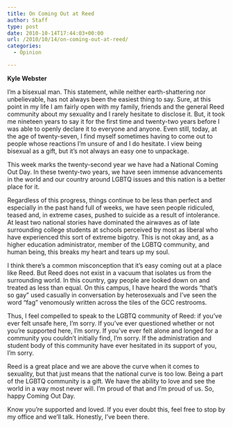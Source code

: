 ```yaml
---
title: On Coming Out at Reed
author: Staff
type: post
date: 2010-10-14T17:44:03+00:00
url: /2010/10/14/on-coming-out-at-reed/
categories:
  - Opinion

---
```

**Kyle Webster**

I’m a bisexual man. This statement, while neither earth-shattering nor unbelievable, has not always been the easiest thing to say. Sure, at this point in my life I am fairly open with my family, friends and the general Reed community about my sexuality and I rarely hesitate to disclose it. But, it took me nineteen years to say it for the first time and twenty-two years before I was able to openly declare it to everyone and anyone. Even still, today, at the age of twenty-seven, I find myself sometimes having to come out to people whose reactions I’m unsure of and I do hesitate. I view being bisexual as a gift, but it’s not always an easy one to unpackage.

This week marks the twenty-second year we have had a National Coming Out Day. In these twenty-two years, we have seen immense advancements in the world and our country around LGBTQ issues and this nation is a better place for it.

Regardless of this progress, things continue to be less than perfect and especially in the past hand full of weeks, we have seen people ridiculed, teased and, in extreme cases, pushed to suicide as a result of intolerance. At least two national stories have dominated the airwaves as of late surrounding college students at schools perceived by most as liberal who have experienced this sort of extreme bigotry. This is not okay and, as a higher education administrator, member of the LGBTQ community, and human being, this breaks my heart and tears up my soul.

I think there’s a common misconception that it’s easy coming out at a place like Reed. But Reed does not exist in a vacuum that isolates us from the surrounding world. In this country, gay people are looked down on and treated as less than equal. On this campus, I have heard the words “that’s so gay” used casually in conversation by heterosexuals and I’ve seen the word “fag” venomously written across the tiles of the GCC restrooms.

Thus, I feel compelled to speak to the LGBTQ community of Reed: if you’ve ever felt unsafe here, I’m sorry. If you’ve ever questioned whether or not you’re supported here, I’m sorry. If you’ve ever felt alone and longed for a community you couldn’t initially find, I’m sorry. If the administration and student body of this community have ever hesitated in its support of you, I’m sorry.

Reed is a great place and we are above the curve when it comes to sexuality, but that just means that the national curve is too low. Being a part of the LGBTQ community is a gift. We have the ability to love and see the world in a way most never will. I’m proud of that and I’m proud of us. So, happy Coming Out Day.

Know you’re supported and loved. If you ever doubt this, feel free to stop by my office and we’ll talk. Honestly, I’ve been there.